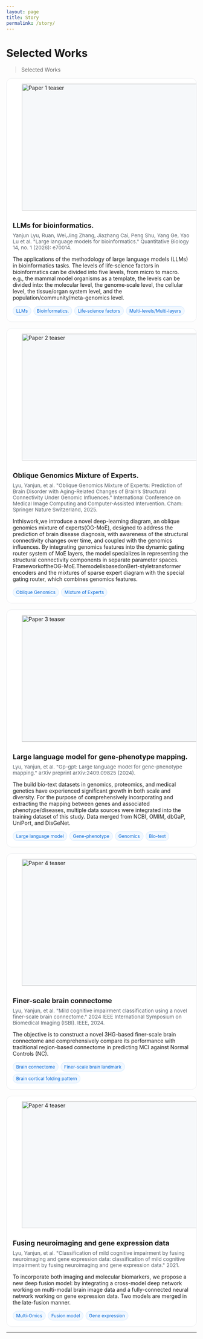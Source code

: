 ```yaml
---
layout: page
title: Story
permalink: /story/
---
```


<style>
/* —— 仅本页用的轻量样式 —— */
.story-grid {
  display: grid;
  grid-template-columns: repeat(auto-fit, minmax(280px, 1fr));
  gap: 16px;
  margin-top: 14px;
}

.story-card {
  border: 1px solid #eaecef;
  border-radius: 14px;
  background: #fff;
  overflow: hidden;
}

.story-figure {
  position: relative;
  width: 100%;
  aspect-ratio: 3 / 2; /* 保持3:2横幅 */
  overflow: hidden;
  background: #f6f8fa;
}

.story-figure img {
  position: absolute;
  inset: 0;
  width: 100%;
  height: 100%;
  object-fit: cover; /* 居中裁切，适配任意原始比例 */
}

.story-body {
  padding: 14px 16px 16px 16px;
}

.story-title {
  margin: 0 0 6px 0;
  font-size: 18px;
  line-height: 1.35;
}

.story-meta {
  margin: 0 0 10px 0;
  color: #586069;
  font-size: 13.5px;
}

.story-links a {
  display: inline-block;
  margin-right: 10px;
  text-decoration: none;
  font-weight: 600;
  font-size: 14px;
}

.story-badges {
  margin-top: 8px;
  display: flex;
  flex-wrap: wrap;
  gap: 6px;
}

.badge {
  font-size: 12px;
  padding: 4px 8px;
  border-radius: 999px;
  background: #f1f8ff;
  border: 1px solid #d1e7ff;
  color: #0366d6;
}

/* 移动端优化：让图片与文字有呼吸感 */
@media (max-width: 420px) {
  .story-body { padding: 12px; }
}
</style>

# Selected Works

> Selected Works

<div class="story-grid">

  <!-- Paper 1 -->
  <article class="story-card">
    <figure class="story-figure">
      <img src="{{ '/assets/paper-1.png' | relative_url }}" alt="Paper 1 teaser">
    </figure>
    <div class="story-body">
      <h3 class="story-title">LLMs for bioinformatics.</h3>
      <p class="story-meta">
         Yanjun Lyu, Ruan, Wei,Jing Zhang, Jiazhang Cai, Peng Shu, Yang Ge, Yao Lu et al. "Large language models for bioinformatics." Quantitative Biology 14, no. 1 (2026): e70014.
      </p>
      <p>
        The applications of the methodology of large language models (LLMs) in bioinformatics tasks. The levels of life‐science factors in bioinformatics can be divided into five levels, from micro to macro. e.g., the mammal model organisms as a template, the
levels can be divided into: the molecular level, the genome‐scale level, the cellular level, the tissue/organ system level, and the population/community/meta-genomics level.
      </p>
      <!-- <p class="story-links">
        <a href="#" target="_blank">PDF</a>
        <a href="#" target="_blank">Code</a>
        <a href="#" target="_blank">Project</a>
        <a href="#" target="_blank">arXiv</a>
      </p> -->
      <div class="story-badges">
        <span class="badge">LLMs</span>
        <span class="badge">Bioinformatics.</span>
        <span class="badge">Life‐science factors</span>
        <span class="badge">Multi-levels/Multi-layers</span>
      </div>
    </div>
  </article>

  <!-- Paper 2 -->
  <article class="story-card">
    <figure class="story-figure">
      <img src="{{ '/assets/paper-2.png' | relative_url }}" alt="Paper 2 teaser">
    </figure>
    <div class="story-body">
      <h3 class="story-title">Oblique Genomics Mixture of Experts.</h3>
      <p class="story-meta">
        Lyu, Yanjun, et al. "Oblique Genomics Mixture of Experts: Prediction of Brain Disorder with Aging-Related Changes of Brain’s Structural Connectivity Under Genomic Influences." International Conference on Medical Image Computing and Computer-Assisted Intervention. Cham: Springer Nature Switzerland, 2025.
      </p>
      <p>
        Inthiswork,we introduce a novel deep-learning diagram, an oblique genomics mixture of experts(OG-MoE), designed to address the prediction of brain disease diagnosis, with awareness of the structural connectivity changes over time, and coupled with the genomics influences. By integrating genomics features into the dynamic gating router system of MoE layers, the model specializes in representing the structural connectivity components in separate parameter spaces. 
        FrameworkoftheOG-MoE.ThemodelisbasedonBert-styletransformer encoders and the mixtures of sparse expert diagram with the special gating router, which combines genomics features.
      </p>
      <!-- <p class="story-links">
        <a href="#" target="_blank">PDF</a>
        <a href="#" target="_blank">Code</a>
        <a href="#" target="_blank">Dataset</a>
      </p> -->
      <div class="story-badges">
        <span class="badge">Oblique Genomics</span>
        <span class="badge">Mixture of Experts</span>
      </div>
    </div>
  </article>

  <!-- Paper 3 -->
  <article class="story-card">
    <figure class="story-figure">
      <img src="{{ '/assets/paper-3.png' | relative_url }}" alt="Paper 3 teaser">
    </figure>
    <div class="story-body">
      <h3 class="story-title">Large language model for gene-phenotype mapping.</h3>
      <p class="story-meta">
        Lyu, Yanjun, et al. "Gp-gpt: Large language model for gene-phenotype mapping." arXiv preprint arXiv:2409.09825 (2024).
      </p>
      <p>
        The build bio-text datasets in genomics, proteomics, and medical genetics have experienced significant growth in both scale and diversity. For the purpose of comprehensively incorporating and extracting the mapping between genes and associated phenotype/diseases, multiple data sources were integrated into the training dataset of this study. Data merged from NCBI, OMIM, dbGaP, UniPort, and DisGeNet.
      </p>
      <!-- <p class="story-links">
        <a href="#" target="_blank">PDF</a>
        <a href="#" target="_blank">Code</a>
        <a href="#" target="_blank">Poster</a>
      </p> -->
      <div class="story-badges">
        <span class="badge">Large language model</span>
        <span class="badge">Gene-phenotype</span>
        <span class="badge">Genomics</span>
        <span class="badge">Bio-text</span>
      </div>
    </div>
  </article>

  <!-- Paper 4 -->
  <article class="story-card">
    <figure class="story-figure">
      <img src="{{ '/assets/paper-4.png' | relative_url }}" alt="Paper 4 teaser">
    </figure>
    <div class="story-body">
      <h3 class="story-title">Finer-scale brain connectome</h3>
      <p class="story-meta">
        Lyu, Yanjun, et al. "Mild cognitive impairment classification using a novel finer-scale brain connectome." 2024 IEEE International Symposium on Biomedical Imaging (ISBI). IEEE, 2024.
      </p>
      <p>
        The objective is to construct a novel 3HG-based finer-scale brain connectome and comprehensively compare its performance with traditional region-based connectome in predicting MCI against Normal Controls (NC).
      </p>
      <!-- <p class="story-links">
        <a href="#" target="_blank">PDF</a>
        <a href="#" target="_blank">Code</a>
        <a href="#" target="_blank">Slides</a>
        <a href="#" target="_blank">Video</a>
      </p> -->
      <div class="story-badges">
        <span class="badge">Brain connectome</span>
        <span class="badge">Finer-scale brain landmark</span>
        <span class="badge">Brain cortical folding pattern</span>
      </div>
    </div>
  </article>

  <!-- Paper 5 -->
  <article class="story-card">
    <figure class="story-figure">
      <img src="{{ '/assets/paper-5.png' | relative_url }}" alt="Paper 4 teaser">
    </figure>
    <div class="story-body">
      <h3 class="story-title">Fusing neuroimaging and gene expression data</h3>
      <p class="story-meta">
        Lyu, Yanjun, et al. "Classification of mild cognitive impairment by fusing neuroimaging and gene expression data: classification of mild cognitive impairment by fusing neuroimaging and gene expression data." 2021.
      </p>
      <p>
        To incorporate both imaging and molecular biomarkers, we propose a new deep fusion model: by integrating a cross-model deep network working on multi-modal brain image data and a fully-connected neural network working on gene expression data. Two models are merged in the late-fusion manner.
      </p>
      <!-- <p class="story-links">
        <a href="#" target="_blank">PDF</a>
        <a href="#" target="_blank">Code</a>
        <a href="#" target="_blank">Slides</a>
        <a href="#" target="_blank">Video</a>
      </p> -->
      <div class="story-badges">
        <span class="badge">Multi-Omics</span>
        <span class="badge">Fusion model</span>
        <span class="badge">Gene expression</span>
      </div>
    </div>
  </article>

</div>

---
